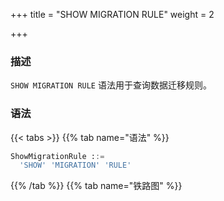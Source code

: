 +++
title = "SHOW MIGRATION RULE"
weight = 2

+++

### 描述

`SHOW MIGRATION RULE` 语法用于查询数据迁移规则。
### 语法

{{< tabs >}}
{{% tab name="语法" %}}
```sql
ShowMigrationRule ::=
  'SHOW' 'MIGRATION' 'RULE'
```
{{% /tab %}}
{{% tab name="铁路图" %}}
<iframe frameborder="0" name="diagram" id="diagram" width="100%" height="100%"></iframe>
{{% /tab %}}
{{< /tabs >}}

### 返回值说明

| 列             | 说明      |
|---------------|-----------|
|read           |数据读取配置 |
|write          |数据写入配置 |
|stream_channel |数据通道    |
### 示例

- 查询数据迁移规则

```sql
SHOW MIGRATION RULE;
```

```sql
mysql> SHOW MIGRATION RULE;
+--------------------------------------------------------------+--------------------------------------+------------------------------------------------------+
| read                                                         | write                                | stream_channel                                       |
+--------------------------------------------------------------+--------------------------------------+------------------------------------------------------+
| {"workerThread":40,"batchSize":1000,"shardingSize":10000000} | {"workerThread":40,"batchSize":1000} | {"type":"MEMORY","props":{"block-queue-size":10000}} |
+--------------------------------------------------------------+--------------------------------------+------------------------------------------------------+
1 row in set (0.01 sec)
```

### 保留字

`SHOW`、`MIGRATION`、`RULE`

### 相关链接

- [保留字](/cn/user-manual/shardingsphere-proxy/distsql/syntax/reserved-word/)